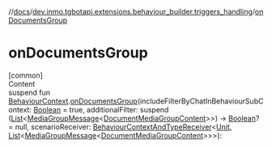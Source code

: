 //[docs](../../index.md)/[dev.inmo.tgbotapi.extensions.behaviour_builder.triggers_handling](index.md)/[onDocumentsGroup](on-documents-group.md)



# onDocumentsGroup  
[common]  
Content  
suspend fun [BehaviourContext](../dev.inmo.tgbotapi.extensions.behaviour_builder/-behaviour-context/index.md).[onDocumentsGroup](on-documents-group.md)(includeFilterByChatInBehaviourSubContext: [Boolean](https://kotlinlang.org/api/latest/jvm/stdlib/kotlin/-boolean/index.html) = true, additionalFilter: suspend ([List](https://kotlinlang.org/api/latest/jvm/stdlib/kotlin.collections/-list/index.html)<[MediaGroupMessage](../dev.inmo.tgbotapi.types.message.abstracts/-media-group-message/index.md)<[DocumentMediaGroupContent](../dev.inmo.tgbotapi.types.message.content.abstracts/-document-media-group-content/index.md)>>) -> [Boolean](https://kotlinlang.org/api/latest/jvm/stdlib/kotlin/-boolean/index.html)? = null, scenarioReceiver: [BehaviourContextAndTypeReceiver](../dev.inmo.tgbotapi.extensions.behaviour_builder/index.md#%5Bdev.inmo.tgbotapi.extensions.behaviour_builder%2FBehaviourContextAndTypeReceiver%2F%2F%2FPointingToDeclaration%2F%5D%2FClasslikes%2F625018081)<[Unit](https://kotlinlang.org/api/latest/jvm/stdlib/kotlin/-unit/index.html), [List](https://kotlinlang.org/api/latest/jvm/stdlib/kotlin.collections/-list/index.html)<[MediaGroupMessage](../dev.inmo.tgbotapi.types.message.abstracts/-media-group-message/index.md)<[DocumentMediaGroupContent](../dev.inmo.tgbotapi.types.message.content.abstracts/-document-media-group-content/index.md)>>>):   



